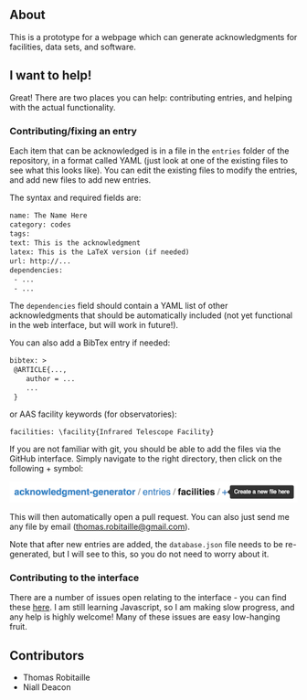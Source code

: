 About
-----

This is a prototype for a webpage which can generate acknowledgments for
facilities, data sets, and software.

I want to help!
---------------

Great! There are two places you can help: contributing entries, and helping
with the actual functionality.

### Contributing/fixing an entry

Each item that can be acknowledged is in a file in the ``entries`` folder of
the repository, in a format called YAML (just look at one of the existing files
to see what this looks like). You can edit the existing files to modify the
entries, and add new files to add new entries.

The syntax and required fields are:

    name: The Name Here
    category: codes
    tags:
    text: This is the acknowledgment
    latex: This is the LaTeX version (if needed)
    url: http://...
    dependencies:
     - ...
     - ...

The ``dependencies`` field should contain a YAML list of other acknowledgments
that should be automatically included (not yet functional in the web interface,
but will work in future!).

You can also add a BibTex entry if needed:

    bibtex: >
     @ARTICLE{...,
        author = ...
        ...
     }

or AAS facility keywords (for observatories):

    facilities: \facility{Infrared Telescope Facility}

If you are not familiar with git, you should be able to add the files via the
GitHub interface. Simply navigate to the right directory, then click on the
following + symbol:

![add_file.png](add_file.png)

This will then automatically open a pull request. You can also just send me any
file by email (thomas.robitaille@gmail.com).

Note that after new entries are added, the ``database.json`` file needs to
be re-generated, but I will see to this, so you do not need to worry about it.

### Contributing to the interface

There are a number of issues open relating to the interface - you can find
these [here](https://github.com/astrofrog/acknowledgment-generator/issues). I
am still learning Javascript, so I am making slow progress, and any help is
highly welcome! Many of these issues are easy low-hanging fruit.

Contributors
------------

- Thomas Robitaille
- Niall Deacon
